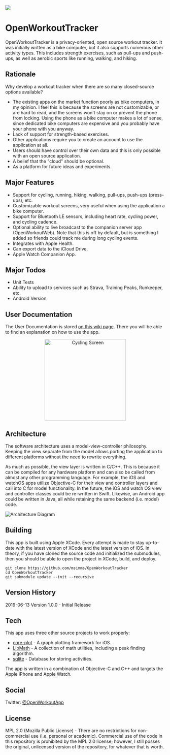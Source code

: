 ![](https://travis-ci.org/msimms/Straen.svg?branch=master)

# OpenWorkoutTracker
OpenWorkoutTracker is a privacy-oriented, open source workout tracker. It was initially written as a bike computer, but it also supports numerous other activity types. This includes strength exercises, such as pull-ups and push-ups, as well as aerobic sports like running, walking, and hiking.

## Rationale
Why develop a workout tracker when there are so many closed-source options available?
* The existing apps on the market function poorly as bike computers, in my opinion. I feel this is because the screens are not customizable, or are hard to read, and the screens won't stay on or prevent the phone from locking.  Using the phone as a bike computer makes a lot of sense, since dedicated bike computers are expensive and you probably have your phone with you anyway.
* Lack of support for strength-based exercises.
* Other applications require you to create an account to use the application at all.
* Users should have control over their own data and this is only possible with an open source application.
* A belief that the "cloud" should be optional.
* As a platform for future ideas and experiments.

## Major Features
* Support for cycling, running, hiking, walking, pull-ups, push-ups (press-ups), etc.
* Customizable workout screens, very useful when using the application a bike computer.
* Support for Bluetooth LE sensors, including heart rate, cycling power, and cycling cadence.
* Optional ability to live broadcast to the companion server app (OpenWorkoutWeb). Note that this is off by default, but is something I added so friends could track me during long cycling events.
* Integrates with Apple Health.
* Can export data to the iCloud Drive.
* Apple Watch Companion App.

## Major Todos
* Unit Tests
* Ability to upload to services such as Strava, Training Peaks, Runkeeper, etc.
* Android Version

## User Documentation

The User Documentation is stored [on this wiki page](https://github.com/msimms/OpenWorkoutTracker/wiki). There you will be able to find an explanation on how to use the app.

<p align="center">
<img src="https://github.com/msimms/OpenWorkoutTracker/blob/master/Docs/Images/cycling.png?raw=true" alt="Cycling Screen" width=256/>
</p>

## Architecture

The software architecture uses a model-view-controller philosophy. Keeping the view separate from the model allows porting the application to different platforms without the need to rewrite everything.

As much as possible, the view layer is written in C/C++. This is because it can be compiled for any hardware platform and can also be called from almost any other programming language. For example, the iOS and watchOS apps utilize Objective-C for their view and controller layers and call into C for model functionality. In the future, the iOS and watch OS view and controller classes could be re-written in Swift. Likewise, an Android app could be written in Java, all while retaining the same backend (i.e. model) code.

![Architecture Diagram](https://github.com/msimms/OpenWorkoutTracker/blob/master/Docs/Architecture/Architecture.png?raw=true)

## Building
This app is built using Apple XCode. Every attempt is made to stay up-to-date with the latest version of XCode and the latest version of iOS. In theory, if you have cloned the source code and initialized the submodules, then you should be able to open the project in XCode, build, and deploy.
```
git clone https://github.com/msimms/OpenWorkoutTracker
cd OpenWorkoutTracker
git submodule update --init --recursive
```

## Version History
2019-06-13 Version 1.0.0 - Initial Release

## Tech
This app uses three other source projects to work properly:

* [core-plot](https://github.com/core-plot/core-plot) - A graph plotting framework for iOS.
* [LibMath](https://github.com/msimms/LibMath) - A collection of math utilities, including a peak finding algorithm.
* [sqlite](https://www.sqlite.org) - Database for storing activities.

The app is written in a combination of Objective-C and C++ and targets the Apple iPhone and Apple Watch.

## Social
Twitter: [@OpenWorkoutApp](https://twitter.com/OpenWorkoutApp)

## License
MPL 2.0 (Mozilla Public License) - There are no restrictions for non-commercial use (i.e. personal or academic). Commercial use of the code in this repository is prohibited by the MPL 2.0 license; however, I still posses the original, unlicensed version of the repository, for whatever that is worth.
